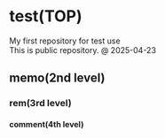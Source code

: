 # test(TOP)
My first repository for test use  
This is public repository. @ 2025-04-23  
## memo(2nd level)
### rem(3rd level)
#### comment(4th level)

